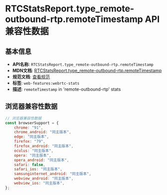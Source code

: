 # RTCStatsReport.type_remote-outbound-rtp.remoteTimestamp API 兼容性数据

## 基本信息

- **API名称**: `RTCStatsReport.type_remote-outbound-rtp.remoteTimestamp`
- **MDN文档**: [RTCStatsReport.type_remote-outbound-rtp.remoteTimestamp](https://developer.mozilla.org/docs/Web/API/RTCRemoteOutboundRtpStreamStats/remoteTimestamp)
- **规范文档**: [查看规范](https://w3c.github.io/webrtc-stats/#dom-rtcremoteoutboundrtpstreamstats-remotetimestamp)
- **标签**: `web-features:webrtc-stats`
- **描述**: `remoteTimestamp` in 'remote-outbound-rtp' stats

## 浏览器兼容性数据

```javascript
// 浏览器兼容性数据
const browserSupport = {
    chrome: "91",
    chrome_android: "同主版本",
    edge: "同主版本",
    firefox: "79",
    firefox_android: "同主版本",
    oculus: "同主版本",
    opera: "同主版本",
    opera_android: "同主版本",
    safari: false,
    safari_ios: "同主版本",
    samsunginternet_android: "同主版本",
    webview_android: "同主版本",
    webview_ios: "同主版本",
};

```

